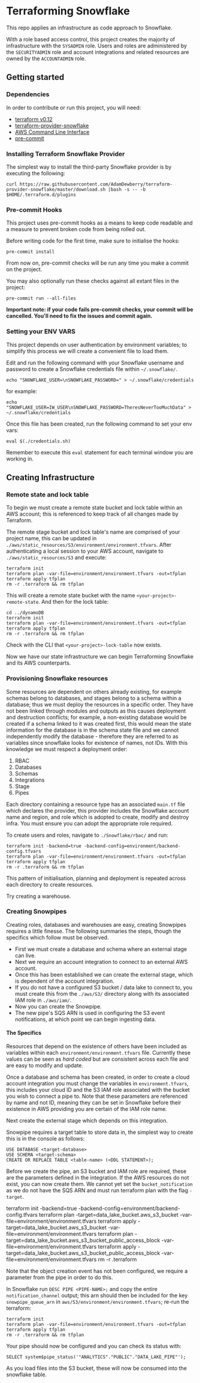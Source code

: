 # Terraforming Snowflake
This repo applies an infrastructure as code approach to Snowflake.

With a role based access control, this project creates the majority of infrastructure with the `SYSADMIN` role. Users and roles are administered by the `SECURITYADMIN` role and account integrations and related resources are owned by the `ACCOUNTADMIN` role.


## Getting started
### Dependencies
In order to contribute or run this project, you will need:

- [terraform v0.12](https://www.terraform.io/)
- [terraform-provider-snowflake](https://github.com/chanzuckerberg/terraform-provider-snowflake)
- [AWS Command Line Interface](https://aws.amazon.com/cli/)
- [pre-commit](https://pre-commit.com/)


### Installing Terraform Snowflake Provider
The simplest way to install the third-party Snowflake provider is by executing the following:

    curl https://raw.githubusercontent.com/AdamDewberry/terraform-provider-snowflake/master/download.sh |bash -s -- -b $HOME/.terraform.d/plugins

### Pre-commit Hooks

This project uses pre-commit hooks as a means to keep code readable and a measure to prevent broken code from being rolled out.

Before writing code for the first time, make sure to initialise the hooks:

    pre-commit install

From now on, pre-commit checks will be run any time you make a commit on the project.

You may also optionally run these checks against all extant files in the project:

    pre-commit run --all-files

**Important note: if your code fails pre-commit checks, your commit will be cancelled. You'll need to fix the issues and commit again.**

### Setting your ENV VARS
This project depends on user authentication by environment variables; to simplify this process we will create a convenient file to load them.

Edit and run the following command with your Snowflake username and password to create a Snowflake credentials file within `~/.snowflake/`.

    echo "SNOWFLAKE_USER=\nSNOWFLAKE_PASSWORD=" > ~/.snowflake/credentials

for example:

    echo "SNOWFLAKE_USER=IW_USER\nSNOWFLAKE_PASSWORD=TheresNeverTooMuchData" > ~/.snowflake/credentials

Once this file has been created, run the following command to set your env vars:

    eval $(./credentials.sh)

Remember to execute this `eval` statement for each terminal window you are working in.

## Creating Infrastructure

### Remote state and lock table
To begin we must create a remote state bucket and lock table within an AWS account; this is referenced to keep track of all changes made by Terraform.

The remote stage bucket and lock table's name are comprised of your project name, this can be updated in `./aws/static_resources/S3/environment/environment.tfvars`. After authenticating a local session to your AWS account, navigate to `./aws/static_resources/S3` and execute:

    terraform init
    terraform plan -var-file=environment/environment.tfvars -out=tfplan  
    terraform apply tfplan
    rm -r .terraform && rm tfplan   

This will create a remote state bucket with the name `<your-project>-remote-state`. And then for the lock table:

    cd ../dynamoDB
    terraform init
    terraform plan -var-file=environment/environment.tfvars -out=tfplan  
    terraform apply tfplan
    rm -r .terraform && rm tfplan   

Check with the CLI that `<your-project>-lock-table` now exists.

Now we have our state infrastructure we can begin Terraforming Snowflake and its AWS counterparts.

### Provisioning Snowflake resources
Some resources are dependent on others already existing, for example schemas belong to databases, and stages belong to a schema within a database; thus we must deploy the resources in a specific order. They have not been linked through modules and outputs as this causes deployment and destruction conflicts; for example, a non-existing database would be created if a schema linked to it was created first, this would mean the state information for the database is in the schema state file and we cannot independently modify the database - therefore they are referred to as variables since snowflake looks for existence of names, not IDs. With this knowledge we must respect a deployment order:

1. RBAC
1. Databases
1. Schemas
1. Integrations
1. Stage
1. Pipes

Each directory containing a resource type has an associated `main.tf` file which declares the provider, this provider includes the Snowflake account name and region, and role which is adopted to create, modify and destroy infra. You must ensure you can adopt the appropriate role required.

To create users and roles, navigate to `./Snowflake/rbac/` and run:

    terraform init -backend=true -backend-config=environment/backend-config.tfvars
    terraform plan -var-file=environment/environment.tfvars -out=tfplan  
    terraform apply tfplan
    rm -r .terraform && rm tfplan

This pattern of initialisation, planning and deployment is repeated across each directory to create resources.

Try creating a warehouse.

### Creating Snowpipes
Creating roles, databases and warehouses are easy, creating Snowpipes requires a little finesse. The following summaries the steps, though the specifics which follow must be observed.
- First we must create a database and schema where an external stage can live.
- Next we require an account integration to connect to an external AWS account.
- Once this has been established we can create the external stage, which is dependent of the account integration.
- If you do not have a configured S3 bucket / data lake to connect to, you must create this from the `./aws/S3/` directory along with its associated IAM role in `./aws/iam/`.
- Now you can create the Snowpipe.
- The new pipe's SQS ARN is used in configuring the S3 event notifications, at which point we can begin ingesting data.


#### The Specifics
Resources that depend on the existence of others have been included as variables within each `environment/environment.tfvars` file. Currently these values can be seen as _hard coded_ but are consistent across each file and are easy to modify and update.

Once a database and schema has been created, in order to create a cloud account integration you must change the variables in `environment.tfvars`, this includes your cloud ID and the S3 IAM role associated with the bucket you wish to connect a pipe to. Note that these parameters are referenced by name and not ID, meaning they can be set in Snowflake before their existence in AWS providing you are certain of the IAM role name.

Next create the external stage which depends on this integration.

Snowpipe requires a target table to store data in, the simplest way to create this is in the console as follows:

    USE DATABASE <target-database>
    USE SCHEMA <target-schema>
    CREATE OR REPLACE TABLE <table-name> (<DDL STATEMENT>);

Before we create the pipe, an S3 bucket and IAM role are required, these are the parameters defined in the integration. If the AWS resources do not exist, you can now create them. We cannot yet set the `bucket_notification` as we do not have the SQS ARN and must run terraform plan with the flag `-target`.

terraform init -backend=true -backend-config=environment/backend-config.tfvars
    terraform plan  -target=data_lake_bucket.aws_s3_bucket -var-file=environment/environment.tfvars
    terraform apply -target=data_lake_bucket.aws_s3_bucket -var-file=environment/environment.tfvars
    terraform plan  -target=data_lake_bucket.aws_s3_bucket_public_access_block -var-file=environment/environment.tfvars
    terraform apply -target=data_lake_bucket.aws_s3_bucket_public_access_block -var-file=environment/environment.tfvars
    rm -r .terraform

Note that the object creation event has not been configured, we require a parameter from the pipe in order to do this.

In Snowflake run `DESC PIPE <PIPE-NAME>;` and copy the entire `notification_channel` output; this arn should then be included for the key `snowpipe_queue_arn` in `aws/S3/environment/environment.tfvars`; re-run the terraform:

    terraform init
    terraform plan -var-file=environment/environment.tfvars -out=tfplan  
    terraform apply tfplan
    rm -r .terraform && rm tfplan


Your pipe should now be configured and you can check its status with:

    SELECT system$pipe_status('"ANALYTICS"."PUBLIC"."DATA_LAKE_PIPE"');

As you load files into the S3 bucket, these will now be consumed into the snowflake table.

